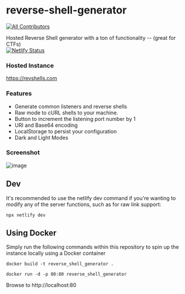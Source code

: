 # reverse-shell-generator
<!-- ALL-CONTRIBUTORS-BADGE:START - Do not remove or modify this section -->
[![All Contributors](https://img.shields.io/badge/all_contributors-14-orange.svg?style=flat-square)](#contributors-)
<!-- ALL-CONTRIBUTORS-BADGE:END -->
Hosted Reverse Shell generator with a ton of functionality -- (great for CTFs)
<br> [![Netlify Status](https://api.netlify.com/api/v1/badges/46dbabe0-23b7-42e6-b04b-e1769dc455ce/deploy-status)](https://app.netlify.com/sites/brave-swartz-5dcdab/deploys)

### Hosted Instance
https://revshells.com

### Features

- Generate common listeners and reverse shells
- Raw mode to cURL shells to your machine.
- Button to increment the listening port number by 1
- URI and Base64 encoding
- LocalStorage to persist your configuration
- Dark and Light Modes

### Screenshot

![image](https://user-images.githubusercontent.com/44453666/111888563-02430f80-89b4-11eb-9e17-ea3de014cf69.png)

## Dev

It's recommended to use the netlify dev command if you're wanting to modify any of the server functions, such as for raw link support:

```
npx netlify dev
```

## Using Docker
Simply run the following commands within this repository to spin up the instance locally using a Docker container

```
docker build -t reverse_shell_generator .

docker run -d -p 80:80 reverse_shell_generator
```

Browse to http://localhost:80